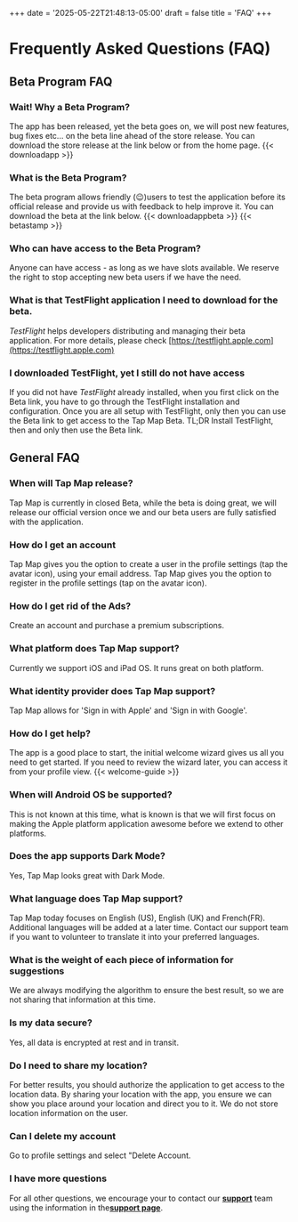 +++
date = '2025-05-22T21:48:13-05:00'
draft = false
title = 'FAQ'
+++

# Frequently Asked Questions (FAQ)

## Beta Program FAQ
### Wait! Why a Beta Program?
The app has been released, yet the beta goes on, we will post new features, bug fixes etc... on the beta line ahead of the store release. You can download the store release at the link below or from the home page.
{{< downloadapp >}}

### What is the Beta Program?
The beta program allows friendly (😉)users to test the application before its official release and provide us with feedback to help improve it. You can download the beta at the link below.
{{< downloadappbeta >}}
{{< betastamp >}}

###  Who can have access to the Beta Program?
Anyone can have access - as long as we have slots available. We reserve the right to stop accepting new beta users if we have the need. 

### What is that TestFlight application I need to download for the beta.
*TestFlight* helps developers distributing and managing their beta application. For more details, please check [https://testflight.apple.com](https://testflight.apple.com)

### I downloaded TestFlight, yet I still do not have access
If you did not have *TestFlight* already installed, when you first click on the Beta link, you have to go through the TestFlight installation and configuration. Once you are all setup with TestFlight, only then you can use the Beta link to get access to the Tap Map Beta. TL;DR Install TestFlight, then and only then use the Beta link.


## General FAQ

### When will Tap Map release?
Tap Map is currently in closed Beta, while the beta is doing great, we will release our official version once we and our beta users are fully satisfied with the application.

### How do I get an account
Tap Map gives you the option to create a user in the profile settings (tap the avatar icon), using your email address. Tap Map gives you the option to register in the profile settings (tap on the avatar icon).

### How do I get rid of the Ads?
Create an account and purchase a premium subscriptions.

### What platform does Tap Map support?
Currently we support iOS and iPad OS. It runs great on both platform.

### What identity provider does Tap Map support?
Tap Map  allows for 'Sign in with Apple' and 'Sign in with Google'.

### How do I get help?
The app is a good place to start, the initial welcome wizard gives us all you need to get started. If you need to review the wizard later, you can access it from your profile view.
{{< welcome-guide >}}

### When will Android OS be supported?
This is not known at this time, what is known is that we will first focus on making the Apple platform application awesome before we extend to other platforms.

### Does the app supports Dark Mode?
Yes, Tap Map looks great with Dark Mode.

### What language does Tap Map support?
Tap Map today focuses on English (US), English (UK) and French(FR). Additional languages will be added at a later time. Contact our support team if you want to volunteer to translate it into your preferred languages.

### What is the weight of each piece of information for suggestions
We are always modifying the algorithm to ensure the best result, so we are not sharing that information at this time.

### Is my data secure?
Yes, all data is encrypted at rest and in transit.

### Do I need to share my location?
For better results, you should authorize the application to get access to the location data. By sharing your location with the app, you ensure we can show you place around your location and direct you to it. We do not store location information on the user.

### Can I delete my account
Go to profile settings and select "Delete Account.

### I have more questions
For all other questions, we encourage your to contact our [**support**](mailto:support@tapmapapp.org) team  using the information in the[**support page**](https://tapmapapp.org/support).

